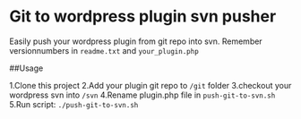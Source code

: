 Git to wordpress plugin svn pusher
======================
Easily push your wordpress plugin from git repo into svn.
Remember versionnumbers in `readme.txt` and `your_plugin.php`

##Usage

1.Clone this project
2.Add your plugin git repo to `/git` folder
3.checkout your wordpress svn into `/svn`
4.Rename plugin.php file in `push-git-to-svn.sh`
5.Run script: `./push-git-to-svn.sh`